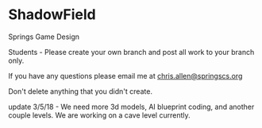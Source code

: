 # ShadowField
Springs Game Design

Students - Please create your own branch and post all work to your branch only.

If you have any questions please email me at chris.allen@springscs.org

Don't delete anything that you didn't create.

update 3/5/18 - We need more 3d models, AI blueprint coding, and another couple levels. We are working on a cave level currently.
